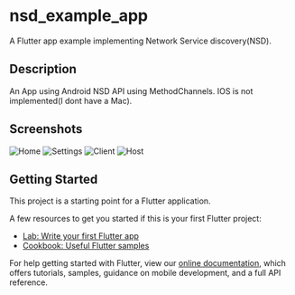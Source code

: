 # nsd_example_app

A Flutter app example implementing Network Service discovery(NSD).

## Description

An App using Android NSD API using MethodChannels. IOS is not implemented(I dont have a Mac).

## Screenshots
![Home](https://i.ibb.co/Hhw54Cp/home.png)
![Settings](https://i.ibb.co/mTzdyFX/settings.png)
![Client](https://i.ibb.co/cxYN37R/client.png)
![Host](https://i.ibb.co/tZRGBgn/host.png)

## Getting Started

This project is a starting point for a Flutter application.

A few resources to get you started if this is your first Flutter project:

- [Lab: Write your first Flutter app](https://flutter.dev/docs/get-started/codelab)
- [Cookbook: Useful Flutter samples](https://flutter.dev/docs/cookbook)

For help getting started with Flutter, view our
[online documentation](https://flutter.dev/docs), which offers tutorials,
samples, guidance on mobile development, and a full API reference.

